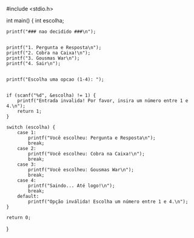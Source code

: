 #include <stdio.h>

int main() {
    int escolha;

    
    printf("### nao decidido ###\n");

   
    printf("1. Pergunta e Resposta\n");
    printf("2. Cobra na Caixa!\n");
    printf("3. Gousmas War\n");
    printf("4. Sair\n");

   
    printf("Escolha uma opcao (1-4): ");
    
    
    if (scanf("%d", &escolha) != 1) {
        printf("Entrada invalida! Por favor, insira um número entre 1 e 4.\n");
        return 1; 
    }

    switch (escolha) {
        case 1:
            printf("Você escolheu: Pergunta e Resposta\n");
            break;
        case 2:
            printf("Você escolheu: Cobra na Caixa!\n");
            break;
        case 3:
            printf("Você escolheu: Gousmas War\n");
            break;
        case 4:
            printf("Saindo... Até logo!\n");
            break;
        default:
            printf("Opção inválida! Escolha um número entre 1 e 4.\n");
    }

    return 0;
}
